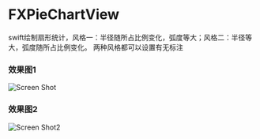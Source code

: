 # FXPieChartView
swift绘制扇形统计，风格一：半径随所占比例变化，弧度等大；风格二：半径等大，弧度随所占比例变化。 两种风格都可以设置有无标注

### 效果图1

![Screen Shot](https://github.com/lfxfengxia/FXPieChartView/blob/master/ScreenShot/image1.png)

### 效果图2

![Screen Shot2](https://github.com/lfxfengxia/FXPieChartView/blob/master/ScreenShot/image2.png)
